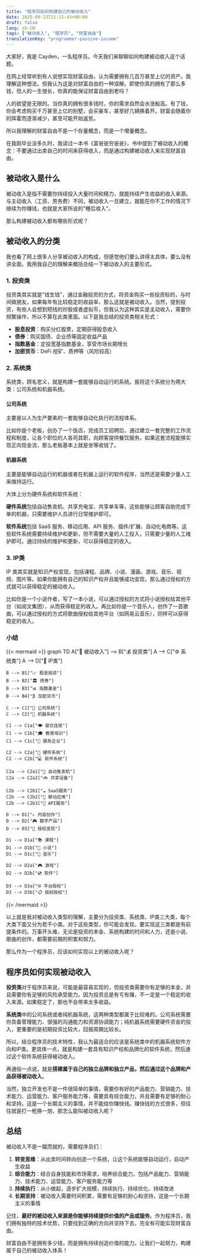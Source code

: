 ```yaml
---
title: "程序员如何构建自己的被动收入"
date: 2025-09-13T21:15:43+08:00
draft: false
lang: zh-CN
tags: ["被动收入", "程序员", "财富自由"]
translationKey: "programmer-passive-income"
---
```


大家好，我是 Cayden，一名程序员。今天我们来聊聊如何构建被动收入这个话题。

在网上经常听到有人说想实现财富自由，认为需要拥有几百万甚至上亿的资产。我理解这种想法，但我认为这是对财富自由的一种误解。即使你真的拥有了那么多钱，但人的一生很长，你真的能保证财富自由到老吗？

人的欲望是无限的。当你真的拥有很多钱时，你的需求自然会水涨船高。有了钱，你会考虑购买千万甚至上亿的别墅，会买豪车，甚至好几辆换着开。财富会随着你的挥霍而逐渐减少，甚至可能开始返贫。

所以我理解的财富自由不是一个存量概念，而是一个增量概念。

在我刚毕业没多久时，我读过一本书《富爸爸穷爸爸》，书中提到了被动收入的概念：不要通过出卖自己的时间来获得收入，而是通过构建被动收入来实现财富自由。


## 被动收入是什么

被动收入是指不需要你持续投入大量时间和精力，就能持续产生收益的收入来源。与主动收入（工资、劳务费）不同，被动收入一旦建立，就能在你不工作的情况下继续为你赚钱，也就是大家所说的"睡后收入"。

那么构建被动收入都有哪些形式呢？

## 被动收入的分类

我也看了网上很多人分享被动收入的构成，但感觉他们要么讲得太具体，要么没有讲全面。我用我自己的理解来概括总结一下被动收入的主要形式。

### 1. 投资类

投资类其实就是"钱生钱"，通过金融投资的方式，将资金购买一些投资标的，与时间做朋友。如果每年有比较稳定的收益率，那么这就是被动收入。当然，提到投资，有些人会想到短线的炒股或者虚拟币，但我认为这种其实是主动收入，需要你频繁操作，所以不算在此类里面。以下是我总结的投资类相关形式：

- **股息投资**：购买分红股票，定期获得股息收入
- **债券**：购买国债、企业债等固定收益产品
- **指数基金**：定投宽基指数基金，享受市场长期增长
- **加密货币**：DeFi 挖矿、质押等（风险较高）

### 2. 系统类
系统类，顾名思义，就是构建一套能够自动运行的系统。我将这个系统分为两大类：公司系统和机器系统。

#### 公司系统

主要是以人为生产要素的一套能够自动化执行的流程体系。

比如你是个老板，创办了一个饭店，完成员工招聘后，通过建立一套完整的工作流程和制度，让各个职位的人各司其职，向顾客提供餐饮服务。如果这套流程能够实现正向现金流，那么老板基本上就是坐等收钱了。

#### 机器系统

主要是能够自动运行的机器或者在机器上运行的软件程序，当然还是需要少量人工来维持运行。

大体上分为硬件系统和软件系统：

**硬件系统**包括自动售卖机、共享充电宝、共享单车等，这些能够让顾客自助完成下单的机器，只需要维护人员进行日常维护即可。

**软件系统**包括 SaaS 服务、移动应用、API 服务、插件/扩展、自动化电商等。这些软件系统需要持续维护和更新，但不需要大量的人工投入，只需要少量的人工维护即可。通过持续的维护和更新，可以获得稳定的收入。


### 3. IP类

IP 类其实就是知识产权变现，包括课程、品牌、小说、漫画、游戏、音乐、视频、图片等。如果你能拥有自己的知识产权并且能够成功变现，那么通过授权的方式就可以获得稳定的被动收入。

比如你是一个小说作者，写了一本小说，可以通过授权的方式将小说授权给其他平台（如阅文集团），从而获得稳定的收入。再比如你是一个音乐人，创作了一首歌曲，可以通过授权的方式将歌曲授权给其他平台（如网易云音乐），同样可以获得稳定的收入。




### 小结


{{< mermaid >}}
graph TD
    A["🎯 被动收入"] --> B["💰 投资类"]
    A --> C["⚙️ 系统类"]
    A --> D["📝 IP类"]
    
    B --> B1["📈 股息投资"]
    B --> B2["🏛️ 债券"]
    B --> B3["📊 指数基金"]
    B --> B4["₿ 加密货币"]
    
    C --> C1["🏢 公司系统"]
    C --> C2["🤖 机器系统"]
    
    C1 --> C1a["🍽️ 餐饮连锁"]
    C1 --> C1b["🎓 教育培训"]
    C1 --> C1c["🔧 服务企业"]
    
    C2 --> C2a["🔧 硬件系统"]
    C2 --> C2b["💻 软件系统"]
    
    C2a --> C2a1["🛒 自动售卖机"]
    C2a --> C2a2["🚲 共享设备"]
    
    C2b --> C2b1["☁️ SaaS服务"]
    C2b --> C2b2["📱 移动应用"]
    C2b --> C2b3["🔌 API服务"]
    
    D --> D1["✍️ 内容创作"]
    D --> D2["🎮 数字产品"]
    D --> D3["📄 授权变现"]
    
    D1 --> D1a["📚 课程"]
    D1 --> D1b["📖 小说"]
    D1 --> D1c["🎵 音乐"]
    
    D2 --> D2a["🎮 游戏"]
    D2 --> D2b["💿 软件"]
    
    D3 --> D3a["🌐 平台授权"]
    D3 --> D3b["📋 版权授权"]
{{< /mermaid >}}

以上就是我对被动收入类型的理解，主要分为投资类、系统类、IP类三大类，每个大类下面又分为若干小类。对于这些类型，你可能会发现，要实现这三类都是有前提条件的。万事开头难，无论是投资的本金、系统构建的时间和人力，还是小说、歌曲的创作，都需要前期的积累和努力。

那么作为一个程序员，应该如何实现以上的被动收入呢？

## 程序员如何实现被动收入

**投资类**对于程序员来说，可能是最容易实现的，但投资类需要你有足够的本金，并且需要你有足够的风险承受能力。因为投资总是有亏有赚，不一定是一个稳定的收入来源。如果稳定了，那也不会带来太多收益。

**系统类**中的公司系统或者纯机器系统，这两种类型都属于比较难的。公司系统需要你具备管理能力、很强的沟通能力和资源协调能力；纯机器系统需要硬件资金的投入，更重要的是初期投资比较大，回报周期比较长。

所以，结合程序员的技术特性，我认为最适合的应该是系统类中的机器系统软件方向和IP类。更具体一点，就是构建一套具有知识产权和品牌化的软件系统，然后通过这个软件系统获得被动收入。

再通俗一点说，就是**搭建属于自己的独立品牌和独立产品，然后通过这个品牌和产品获得被动收入**。

当然，独立开发也不是一件很简单的事情，需要你有好的产品能力、营销能力、技术能力、运营能力、客户服务能力等，需要具有综合能力，并且需要有足够的耐心和坚持。这是一个长期主义的事情，并不能给你赚快钱。赚快钱的方式很多，但往往就是打一枪换一炮，那怎么能叫被动收入呢？

## 总结

被动收入不是一蹴而就的，需要程序员们：

1. **转变思维**：从出卖时间转向创造一个系统，让这个系统能够自动运行，自动产生收益
2. **综合能力**：结合自身技能和市场需求，培养综合能力，包括产品能力、营销能力、技术能力、运营能力、客户服务能力等
3. **持续执行**：从小做起，逐步扩大规模，持续执行、持续优化、持续改进
4. **长期坚持**：被动收入需要时间积累，需要有足够的耐心和坚持，这是一个长期主义的事情

记住，**最好的被动收入来源是你能够持续提供价值的产品或服务**。作为程序员，我们拥有独特的技术优势，只要找到正确的方向并坚持下去，完全有可能实现财富自由。

财富自由不是拥有多少钱，而是拥有持续创造价值的能力。让我们一起努力，构建属于自己的被动收入体系！
